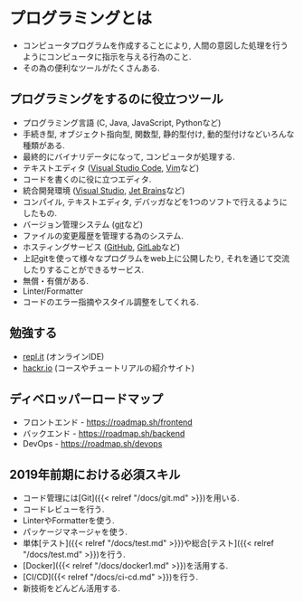 # プログラミングとは
- コンピュータプログラムを作成することにより, 人間の意図した処理を行うようにコンピュータに指示を与える行為のこと.
- その為の便利なツールがたくさんある.

## プログラミングをするのに役立つツール
- プログラミング言語 (C, Java, JavaScript, Pythonなど)
 - 手続き型, オブジェクト指向型, 関数型, 静的型付け, 動的型付けなどいろんな種類がある.
 - 最終的にバイナリデータになって, コンピュータが処理する.
- テキストエディタ ([Visual Studio Code](https://github.com/Microsoft/vscode), [Vim](https://github.com/vim/vim)など)
 - コードを書くのに役に立つエディタ.
- 統合開発環境 ([Visual Studio](https://visualstudio.microsoft.com/ja/), [Jet Brains](https://www.jetbrains.com)など)
 - コンパイル, テキストエディタ, デバッガなどを1つのソフトで行えるようにしたもの.
- バージョン管理システム ([git](https://git-scm.com)など)
 - ファイルの変更履歴を管理する為のシステム.
- ホスティングサービス ([GitHub](https://github.com), [GitLab](https://gitlab.com)など)
 - 上記gitを使って様々なプログラムをweb上に公開したり, それを通じて交流したりすることができるサービス.
 - 無償・有償がある.
- Linter/Formatter
 - コードのエラー指摘やスタイル調整をしてくれる.


## 勉強する
- [repl.it](https://repl.it) (オンラインIDE)
- [hackr.io](https://hackr.io) (コースやチュートリアルの紹介サイト)

## ディベロッパーロードマップ
- フロントエンド - https://roadmap.sh/frontend
- バックエンド - https://roadmap.sh/backend
- DevOps - https://roadmap.sh/devops

## 2019年前期における必須スキル
- コード管理には[Git]({{< relref "/docs/git.md" >}})を用いる.
- コードレビューを行う.
- LinterやFormatterを使う.
- パッケージマネージャを使う.
- 単体[テスト]({{< relref "/docs/test.md" >}})や総合[テスト]({{< relref "/docs/test.md" >}})を行う.
- [Docker]({{< relref "/docs/docker1.md" >}})を活用する.
- [CI/CD]({{< relref "/docs/ci-cd.md" >}})を行う.
- 新技術をどんどん活用する.
